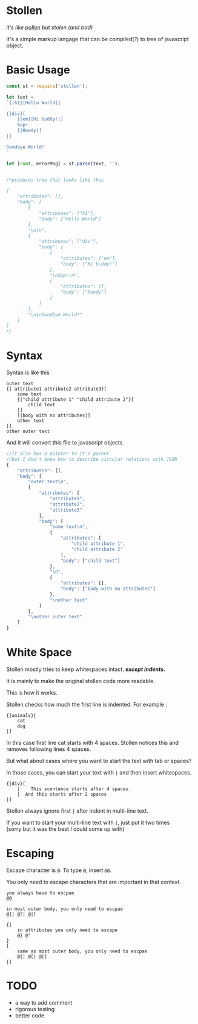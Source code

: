 # Stollen

*it's like [pollen](https://git.matthewbutterick.com/mbutterick/pollen) but stolen (and bad)*

It's a simple markup langage that can be compiled(?) to tree of javascript object.

# Basic Usage

```javascript
const st = require('stollen');

let text = 
`{|h1}[Hello World|]

{|div}[
    {|em}[Hi buddy!|]
    Sup~
    [|Howdy|]
|]

Goodbye World!
`

let [root, errorMsg] = st.parse(text, '');


/*produces tree that looks like this

{
    "attributes": [],
    "body": [
        {
            "attributes": ["h1"],
            "body": ["Hello World"]
        },
        "\n\n",
        {
            "attributes": ["div"],
            "body": [
                {
                    "attributes": ["em"],
                    "body": ["Hi buddy!"]
                },
                "\nSup~\n",
                {
                    "attributes": [],
                    "body": ["Howdy"]
                }
            ]
        },
        "\n\nGoodbye World!"
    ]
}
*/
```

# Syntax
Syntax is like this

```
outer text
{| attribute1 attribute2 attribute3}[
    some text
    {|"child attribute 1" "child attribute 2"}[
        child text
    |]
    [|body with no attributes|]
    other text
|]
other outer text
```

And it will convert this file to javascript objects.

```javascript
//it also has a pointer to it's parent
//but I don't know how to describe circular relations with JSON
{
    "attributes": [],
    "body": [
        "outer text\n",
        {
            "attributes": [
                "attribute1",
                "attribute2",
                "attribute3"
            ],
            "body": [
                "some text\n",
                {
                    "attributes": [
                        "child attribute 1",
                        "child attribute 2"
                    ],
                    "body": ["child text"]
                },
                "\n",
                {
                    "attributes": [],
                    "body": ["body with no attributes"]
                },
                "\nother text"
            ]
        },
        "\nother outer text"
    ]
}
```

# White Space

Stollen mostly tries to keep whitespaces intact, ***except indents.***

It is mainly to make the original stollen code more readable.

This is how it works.

Stollen checks how much the first line is indented. For example :
```
{|animals}[
    cat
    dog
|]
```
In this case first line cat starts with 4 spaces.
Stollen notices this and removes following lines 4 spaces.

But what about cases where you want to start the text with tab or spaces?

In those cases, you can start your text with `|` and then insert whitespaces.

```
{|div}[
    |    This scentence starts after 4 spaces.
    |  And this starts after 2 spaces
|]
```

Stollen always ignore first `|` after indent in multi-line text.

If you want to start your multi-line text with `|`, just put it two times   
(sorry but it was the best I could come up with)

# Escaping

Escape character is `@`. To type `@`, insert `@@`.

You only need to escape characters that are important in that context.

```
you always have to escpae
@@

in most outer body, you only need to escpae
@{| @[| @|]

{|
    in attributes you only need to escape
    @} @"
}
[
    same as most outer body, you only need to escpae
    @{| @[| @|]
|]
```

# TODO

* a way to add comment
* rigorous testing
* better code